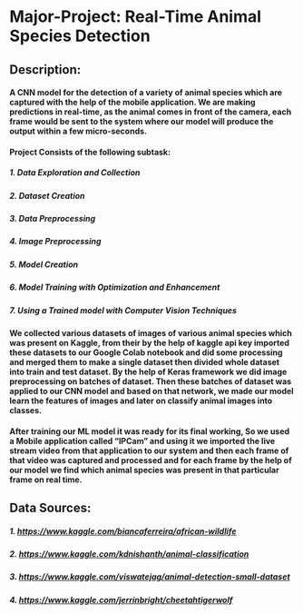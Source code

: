 # Major-Project: Real-Time Animal Species Detection

## Description:
#### A CNN model for the detection of a variety of animal species which are captured with the help of the mobile application. We are making predictions in real-time, as the animal comes in front of the camera, each frame would be sent to the system where our model will produce the output within a few micro-seconds.
#### Project Consists of the following subtask:
##### 1. Data Exploration and Collection
##### 2. Dataset Creation
##### 3. Data Preprocessing
##### 4. Image Preprocessing
##### 5. Model Creation
##### 6. Model Training with Optimization and Enhancement
##### 7. Using a Trained model with Computer Vision Techniques

#### We collected various datasets of images of various animal species which was present on Kaggle, from their by the help of kaggle api key imported these datasets to our Google Colab notebook and did some processing and merged them to make a single dataset then divided whole dataset into train and test dataset. By the help of Keras framework we did image preprocessing on batches of dataset. Then these batches of dataset was applied to our CNN model and based on that network, we made our model learn the features of images and later on classify animal images into classes.
#### After training our ML model it was ready for its final working, So we used a Mobile application called “IPCam” and using it we imported the live stream video from that application to our system and then each frame of that video was captured and processed and for each frame by the help of our model we find which animal species was present in that particular frame on real time.

 
## Data Sources: 
##### 1. https://www.kaggle.com/biancaferreira/african-wildlife
##### 2. https://www.kaggle.com/kdnishanth/animal-classification
##### 3. https://www.kaggle.com/viswatejag/animal-detection-small-dataset
##### 4. https://www.kaggle.com/jerrinbright/cheetahtigerwolf
